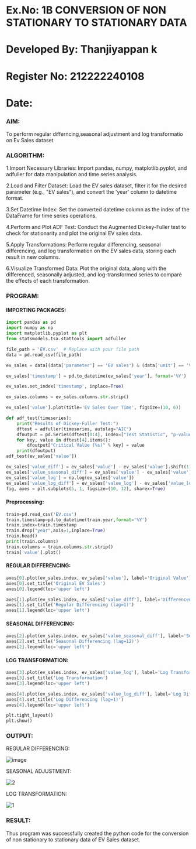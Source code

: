 # Ex.No: 1B                     CONVERSION OF NON STATIONARY TO STATIONARY DATA

# Developed By: Thanjiyappan k

# Register No: 212222240108

# Date: 

### AIM:
To perform regular differncing,seasonal adjustment and log transformatio on Ev Sales dataset
### ALGORITHM:
1.Import Necessary Libraries: Import pandas, numpy, matplotlib.pyplot, and adfuller for data manipulation and time series analysis.

2.Load and Filter Dataset: Load the EV sales dataset, filter it for the desired parameter (e.g., "EV sales"), and convert the 'year' column to datetime format.

3.Set Datetime Index: Set the converted datetime column as the index of the DataFrame for time series operations.

4.Perform and Plot ADF Test: Conduct the Augmented Dickey-Fuller test to check for stationarity and plot the original EV sales data.

5.Apply Transformations: Perform regular differencing, seasonal differencing, and log transformation on the EV sales data, storing each result in new columns.

6.Visualize Transformed Data: Plot the original data, along with the differenced, seasonally adjusted, and log-transformed series to compare the effects of each transformation.
### PROGRAM:
#### IMPORTING PACKAGES:
```py
import pandas as pd
import numpy as np
import matplotlib.pyplot as plt
from statsmodels.tsa.stattools import adfuller

file_path = 'EV.csv'  # Replace with your file path
data = pd.read_csv(file_path)

ev_sales = data[(data['parameter'] == 'EV sales') & (data['unit'] == 'Vehicles')].copy()

ev_sales['timestamp'] = pd.to_datetime(ev_sales['year'], format='%Y')

ev_sales.set_index('timestamp', inplace=True)

ev_sales.columns = ev_sales.columns.str.strip()

ev_sales['value'].plot(title='EV Sales Over Time', figsize=(10, 6))

def adf_test(timeseries):
    print("Results of Dickey-Fuller Test:")
    dftest = adfuller(timeseries, autolag="AIC")
    dfoutput = pd.Series(dftest[0:4], index=["Test Statistic", "p-value", "#Lags Used", "Number of Observations Used"])
    for key, value in dftest[4].items():
        dfoutput["Critical Value (%s)" % key] = value
    print(dfoutput)
adf_test(ev_sales['value'])

ev_sales['value_diff'] = ev_sales['value'] - ev_sales['value'].shift(1)
ev_sales['value_seasonal_diff'] = ev_sales['value'] - ev_sales['value'].shift(12)
ev_sales['value_log'] = np.log(ev_sales['value'])
ev_sales['value_log_diff'] = ev_sales['value_log'] - ev_sales['value_log'].shift(1)
fig, axes = plt.subplots(5, 1, figsize=(10, 12), sharex=True)


```
#### Preprocessing:
```py
train=pd.read_csv('EV.csv')
train.timestamp=pd.to_datetime(train.year,format='%Y')
train.index=train.timestamp
train.drop("year",axis=1,inplace=True)
train.head()
print(train.columns)
train.columns = train.columns.str.strip()
train['value'].plot()
```
#### REGULAR DIFFERENCING:
```py
axes[0].plot(ev_sales.index, ev_sales['value'], label='Original Value')
axes[0].set_title('Original EV Sales')
axes[0].legend(loc='upper left')

axes[1].plot(ev_sales.index, ev_sales['value_diff'], label='Differenced (lag=1)', color='orange')
axes[1].set_title('Regular Differencing (lag=1)')
axes[1].legend(loc='upper left')
```
#### SEASONAL DIFFERENCING:
```py
axes[2].plot(ev_sales.index, ev_sales['value_seasonal_diff'], label='Seasonal Differencing (lag=12)', color='green')
axes[2].set_title('Seasonal Differencing (lag=12)')
axes[2].legend(loc='upper left')
```
#### LOG TRANSFORMATION:
```py
axes[3].plot(ev_sales.index, ev_sales['value_log'], label='Log Transformation', color='red')
axes[3].set_title('Log Transformation')
axes[3].legend(loc='upper left')

axes[4].plot(ev_sales.index, ev_sales['value_log_diff'], label='Log Differencing (lag=1)', color='purple')
axes[4].set_title('Log Differencing (lag=1)')
axes[4].legend(loc='upper left')

plt.tight_layout()
plt.show()
```


### OUTPUT:


REGULAR DIFFERENCING:

![image](https://github.com/user-attachments/assets/0c970376-8d71-405f-89f3-08ce5f4dba09)








SEASONAL ADJUSTMENT:


![2](https://github.com/user-attachments/assets/b140c8de-8ad6-4206-9c6d-4bb5e22716e0)








LOG TRANSFORMATION:


![1](https://github.com/user-attachments/assets/04ef3805-e574-46e2-bf00-1f430c1d3249)





### RESULT:
Thus program was successfully created the python code for the conversion of non stationary to stationary data of EV Sales dataset.
